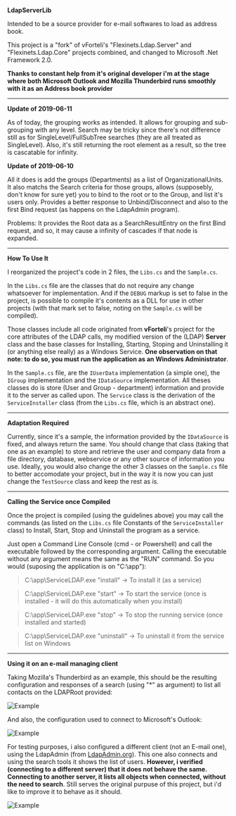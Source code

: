 **LdapServerLib**

Intended to be a source provider for e-mail softwares to load as address book.

This project is a "fork" of vForteli's "Flexinets.Ldap.Server" and "Flexinets.Ldap.Core" projects combined, and changed to Microsoft .Net Framework 2.0.

**Thanks to constant help from it's original developer i'm at the stage where both Microsoft Outlook and Mozilla Thunderbird runs smoothly with it as an Address book provider**

---

**Update of 2019-06-11**

As of today, the grouping works as intended. It allows for grouping and sub-grouping with any level. Search may be tricky since there's not difference still as for SingleLevel/FullSubTree searches (they are all treated as SingleLevel). Also, it's still returning the root element as a result, so the tree is cascatable for infinity.

**Update of 2019-06-10**

All it does is add the groups (Departments) as a list of OrganizationalUnits. It also matchs the Search criteria for those groups, allows (supposebly, don't know for sure yet) you to bind to the root or to the Group, and list it's users only. Provides a better response to Unbind/Disconnect and also to the first Bind request (as happens on the LdapAdmin program).

Problems: It provides the Root data as a SearchResultEntry on the first Bind request, and so, it may cause a infinity of cascades if that node is expanded.

---

**How To Use It**

I reorganized the project's code in 2 files, the `Libs.cs` and the `Sample.cs`.

In the `Libs.cs` file are the classes that do not require any change whatsoever for implementation. And if the `DEBUG` markup is set to false in the project, is possible to compile it's contents as a DLL for use in other projects (with that mark set to false, noting on the `Sample.cs` will be compiled).

Those classes include all code originated from **vForteli**'s project for the core attributes of the LDAP calls, my modified version of the (LDAP) **Server** class and the base classes for Installing, Starting, Stoping and Uninstalling it (or anything else really) as a Windows Service. **One observation on that note: to do so, you must run the application as an Windows Administrator**.

In the `Sample.cs` file, are the `IUserData` implementation (a simple one), the `IGroup` implementation and the `IDataSource` implementation. All theses classes do is store (User and Group - department) information and provide it to the server as called upon. The `Service` class is the derivation of the `ServiceInstaller` class (from the `Libs.cs` file, which is an abstract one).

---

**Adaptation Required**

Currently, since it's a sample, the information provided by the `IDataSource` is fixed, and always return the same. You should change that class (taking that one as an example) to store and retrieve the user and company data from a file directory, database, webservice or any other source of information you use. Ideally, you would also change the other 3 classes on the `Sample.cs` file to better accomodate your project, but in the way it is now you can just change the `TestSource` class and keep the rest as is.

---

**Calling the Service once Compiled**

Once the project is compiled (using the guidelines above) you may call the commands (as listed on the `Libs.cs` file Constants of the `ServiceInstaller` class) to Install, Start, Stop and Uninstall the program as a service.

Just open a Command Line Console (cmd - or Powershell) and call the executable followed by the corresponding argument. Calling the executable without any argument means the same as the "RUN" command. So you would (suposing the application is on "C:\app\"):

> C:\app\ServiceLDAP.exe "install" -> To install it (as a service)

> C:\app\ServiceLDAP.exe "start" -> To start the service (once is installed - it will do this automatically when you install)

> C:\app\ServiceLDAP.exe "stop" -> To stop the running service (once installed and started)

> C:\app\ServiceLDAP.exe "uninstall" -> To uninstall it from the service list on Windows

---

**Using it on an e-mail managing client**

Taking Mozilla's Thunderbird as an example, this should be the resulting configuration and responses of a search (using "*" as argument) to list all contacts on the LDAPRoot provided:

<img src="https://github.com/Sammuel-Miranda/LdapServerLib/blob/master/Thunderbird.png" alt="Example" title="Example" style="max-width:100%;">

And also, the configuration used to connect to Microsoft's Outlook:

<img src="https://github.com/Sammuel-Miranda/LdapServerLib/blob/master/Outlook.png" alt="Example" title="Example" style="max-width:100%;">

For testing purposes, i also configured a different client (not an E-mail one), using the LdapAdmin (from <a href="http://www.ldapadmin.org/download/">LdapAdmin.org</a>). This one also connects and using the search tools it shows the list of users. **However, i verified (connecting to a different server) that it does not behave the same. Connecting to another server, it lists all objects when connected, without the need to search**. Still serves the original purpuse of this project, but i'd like to improve it to behave as it should.

<img src="https://github.com/Sammuel-Miranda/LdapServerLib/blob/master/LdapAdmin.png" alt="Example" title="Example" style="max-width:100%;">
